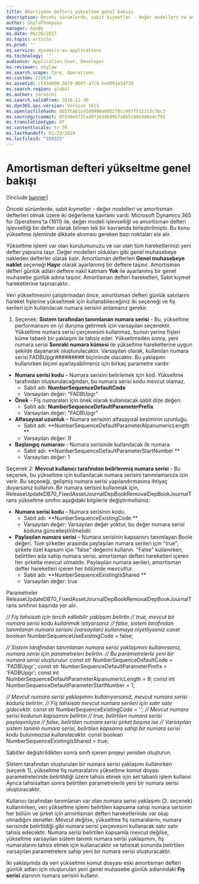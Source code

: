```yaml
---
title: Amortisman defteri yükseltme genel bakışı
description: Önceki sürümlerde, sabit kıymetler - değer modelleri ve amortisman defterleri olmak üzere iki değerleme kavramı vardı. Microsoft Dynamics 365 for Operations'ta (1611) ile, değer modeli işlevselliği ve amortisman defteri işlevselliği bir defter olarak bilinen tek bir kavramda birleştirilmiştir. Bu konu yükseltme işleminde dikkate alınması gereken bazı noktaları ele alır.
author: ShylaThompson
manager: AnnBe
ms.date: 06/20/2017
ms.topic: article
ms.prod: ''
ms.service: dynamics-ax-applications
ms.technology: ''
audience: Application User, Developer
ms.reviewer: shylaw
ms.search.scope: Core, Operations
ms.custom: 221624
ms.assetid: cf434099-36f9-4b0f-a7c8-bed091e34f39
ms.search.region: global
ms.author: saraschi
ms.search.validFrom: 2016-11-30
ms.dyn365.ops.version: Version 1611
ms.openlocfilehash: 805f6ab1cd1d0996e685278cc997f532213c76c3
ms.sourcegitcommit: 0f530e5f72a40f383868957a6b5cb0e446e4c795
ms.translationtype: HT
ms.contentlocale: tr-TR
ms.lasthandoff: 01/29/2019
ms.locfileid: "359325"
---
```

# <a name="depreciation-book-upgrade-overview"></a>Amortisman defteri yükseltme genel bakışı

[!include [banner](../includes/banner.md)]

Önceki sürümlerde, sabit kıymetler - değer modelleri ve amortisman defterleri olmak üzere iki değerleme kavramı vardı. Microsoft Dynamics 365 for Operations'ta (1611) ile, değer modeli işlevselliği ve amortisman defteri işlevselliği bir defter olarak bilinen tek bir kavramda birleştirilmiştir. Bu konu yükseltme işleminde dikkate alınması gereken bazı noktaları ele alır. 

Yükseltme işlemi var olan kurulumunuzu ve var olan tüm hareketlerinizi yeni defter yapısına taşır. Değer modelleri oldukları gibi genel muhasebeye nakleden defterler olarak kalır. Amortisman defterleri **Genel muhasebeye naklet** seçeneği **Hayır** olarak ayarlanmış bir deftere taşınır. Amortisman defteri günlük adları deftere nakil katmanı **Yok** ile ayarlanmış bir genel muhasebe günlük adına taşınır. Amortisman defteri hareketleri, Sabit kıymet hareketlerine taşınacaktır. 

Veri yükseltmesini çalıştırmadan önce, amortisman defteri günlük satırlarını hareket fişlerine yükseltmek için kullanabileceğiniz iki seçeneği ve fiş serileri için kullanılacak numara serisini anlamanız gerekir. 

1. Seçenek: **Sistem tarafından tanımlanan numara serisi** - Bu, yükseltme performansını en iyi duruma getirmek için varsayılan seçenektir. Yükseltme numara serisi çerçevesini kullanmaz, bunun yerine fişleri küme tabanlı bir yaklaşım ile tahsis eder. Yükseltmeden sonra, yeni numara serisi **Sonraki numara kümesi** ile yükseltme hareketlerine uygun şekilde dayanarak oluşturulacaktır. Varsayılan olarak, kullanılan numara serisi FADBUpgr\#\#\#\#\#\#\#\#\# biçiminde olacaktır. Bu yaklaşımı kullanırken biçimi ayarlayabilmeniz için birkaç parametre vardır:

-   **Numara serisi kodu** – Numara serisini belirlemek için kod. Yükseltme tarafından oluşturulacağından, bu numara serisi kodu mevcut olamaz.
    -   Sabit adı: **NumberSequenceDefaultCode**
    -   Varsayılan değer: "FADBUpgr"
-   **Önek** – Fiş numaraları için önek olarak kullanılacak sabit dize değeri.
    -   Sabit adı: **NumberSequenceDefaultParameterPrefix**
    -   Varsayılan değer: "FADBUpgr"
-   **Alfasayısal uzunluk** – Numara serisinin alfasayısal kesiminin uzunluğu.
    -   Sabit adı: **NumberSequenceDefaultParameterAlpanumericLength **
    -   Varsayılan değer: 9
-   **Başlangıç numarası** - Numara serisinde kullanılacak ilk numara.
    -   Sabit adı: **NumberSequenceDefaultParameterStartNumber  **
    -   Varsayılan değer: 1

Seçenek 2: **Mevcut kullanıcı tarafından belirlenmiş numara serisi** - Bu seçenek, bu yükseltme için kullanılacak numara serisini tanımlamanıza izin verir. Bu seçeneği, gelişmiş numara serisi yapılandırmasına ihtiyaç duyarsanız kullanın. Bir numara serisini kullanmak için, ReleaseUpdateDB70\_FixedAssetJournalDepBookRemovalDepBookJournalTrans yükseltme sınıfını aşağıdaki bilgilerle değiştirmelisiniz:

-   **Numara serisi kodu** – Numara serisinin kodu.
    -   Sabit adı: **NumberSequenceExistingCode **
    -   Varsayılan değer: Varsayılan değer yoktur, bu değer numara serisi koduna güncelleştirilmelidir.
-   **Paylaşılan numara serisi** – Numara serisinin kapsamını tanımlayan Boole değeri. Tüm şirketler arasında paylaşılan numara serileri için "true", şirkete özel kapsam için "false" değerini kullanın. "False" kullanırken, belirtilen ada sahip numara serisi, amortisman defteri hareketleri içeren her şirkette mevcut olmalıdır. Paylaşılan numara serileri, amortisman defter hareketleri içeren her bölümde mevcuttur.
    -   Sabit adı: **NumberSequenceExistingIsShared **
    -   Varsayılan değer: true

Parametreler ReleaseUpdateDB70\_FixedAssetJournalDepBookRemovalDepBookJournalTrans sınıfının başında yer alır. 

*// Fiş tahsisatı için tercih edilebilir yaklaşım belirtin* 
 *// true, mevcut bir numara serisi kodu kullanmak istiyorsanız* 
 *// false, sistem tarafından tanımlanan numara serisini (varsayılan) kullanmaya niyetliyseniz* const boolean NumberSequenceUseExistingCode = false;  

*// Sistem tarafından tanımlanan numara serisi yaklaşımını kullanırsanız, numara serisi için parametreleri belirtin.*
 *// Bu parametrelerle yeni bir numara serisi oluşturulur.* const str NumberSequenceDefaultCode = 'FADBUpgr'; const str NumberSequenceDefaultParameterPrefix = 'FADBUpgr'; const int NumberSequenceDefaultParameterAlpanumericLength = 9; const int NumberSequenceDefaultParameterStartNumber = 1;   

*// Mevcut numara serisi yaklaşımını kullanıyorsanız, mevcut numara serisi kodunu belirtin.* 
 *// Fiş tahsisatı mevcut numara serileri için satır satır gidecektir.* const str NumberSequenceExistingCode = ''; *// Mevcut numara serisi kodunun kapsamını belirtin* 
 *// true, belirtilen numara serisi paylaşımlıysa* 
 *// false, belirtilen numara serisi şirket başına ise* 
 *// Varsayılan sistem tanımlı numara serisi, belirtilen kapsama sahip bir numara serisi kodu bulunmazsa kullanılacaktır.* const boolean NumberSequenceExistingIsShared = true; 

Sabitler değiştirildikten sonra sınıfı içeren projeyi yeniden oluşturun. 

Sistem tarafından oluşturulan bir numara serisi yaklaşımı kullanırken (seçenk 1), yükseltme fiş numaralarını yükseltme komut doyası parametrelerinde belirtildiği üzere tahsis etmek için set tabanlı işlem kullanır. Ayrıca tahsisattan sonra belirtilen parametrelerle yeni bir numara serisi oluşturacaktır. 

Kullanıcı tarafından tanımlanan var olan numara serisi yaklaşımı (2. seçenek) kullanılırken, veri yükseltme işlemi belirtilen kapsama sahip numara serisinin her bölüm ve şirket için amortisman defteri hareketlerinde var olup olmadığını denetler. Mevcut değilse, yükseltme fiş numaralarını, numara serisinde belirtildiği gibi numara serisi çerçevesini kullanarak satır satır tahsis edecektir. Numara serisi belirtilen kapsamla mevcut değilse, yükseltme varsayılan sistem tanımlı numara serisi yaklaşımını, fiş numaralarını tahsis etmek için kullanacaktır ve tahsisat sonunda belirtilen varsayılan parametrelere sahip yeni bir numara serisi oluşturacaktır.

İki yaklaşımda da veri yükseltme komut dosyası eski amortisman defteri günlük adları için oluşturulan yeni genel muhasebe günlük adlarındaki **Fiş serisi** alanının numara serisini kullanır.



